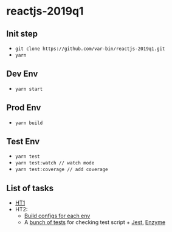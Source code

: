 # reactjs-2019q1

## Init step
* `git clone https://github.com/var-bin/reactjs-2019q1.git`
* `yarn`

## Dev Env
* `yarn start`

## Prod Env
* `yarn build`

## Test Env
* `yarn test`
* `yarn test:watch // watch mode`
* `yarn test:coverage // add coverage`

## List of tasks
* [HT1](https://github.com/var-bin/reactjs-2019q1/tree/reactjs-2019q1-ht1/src/ht1)
* HT2:
  * [Build configs for each env](https://github.com/var-bin/reactjs-2019q1/tree/reactjs-2019q1-ht2/buildTools)
  * A [bunch of tests](https://github.com/var-bin/reactjs-2019q1/tree/reactjs-2019q1-ht2/src/ht1) for checking test script + [Jest](https://jestjs.io/), [Enzyme](https://airbnb.io/enzyme/)
